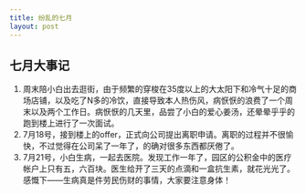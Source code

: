 ```yaml
---
title: 纷乱的七月
layout: post
---
```


## 七月大事记
1. 周末陪小白出去逛街，由于频繁的穿梭在35度以上的大太阳下和冷气十足的商场店铺，以及吃了N多的冷饮，直接导致本人热伤风，病恹恹的浪费了一个周末以及两个工作日。病恹恹的几天里，品尝了小白的爱心姜汤，还晕晕乎乎的跑到楼上进行了一次面试。 
2. 7月18号，接到楼上的offer，正式向公司提出离职申请。离职的过程并不很愉快，不过觉得在公司呆了一年了，的确对很多东西都厌倦了。 
3. 7月21号，小白生病，一起去医院。发现工作一年了，园区的公积金中的医疗帐户上只有五，六百块。医生给开了三天的点滴和一盒抗生素，就花光光了。感慨下——生病真是件劳民伤财的事情，大家要注意身体！


